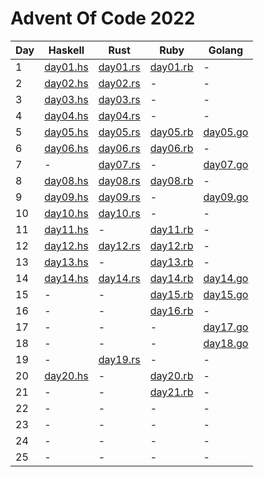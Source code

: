 # Advent Of Code 2022

| Day | Haskell                      | Rust                            | Ruby                         | Golang                       |
| --- | ---------------------------- | ------------------------------- | ---------------------------- | ---------------------------- |
| 1   | [day01.hs](./day01/day01.hs) | [day01.rs](./day01/src/main.rs) | [day01.rb](./day01/day01.rb) | -                            |
| 2   | [day02.hs](./day02/day02.hs) | [day02.rs](./day02/src/main.rs) | -                            | -                            |
| 3   | [day03.hs](./day03/day03.hs) | [day03.rs](./day03/src/main.rs) | -                            | -                            |
| 4   | [day04.hs](./day04/day04.hs) | [day04.rs](./day04/src/main.rs) | -                            | -                            |
| 5   | [day05.hs](./day05/day05.hs) | [day05.rs](./day05/src/main.rs) | [day05.rb](./day05/day05.rb) | [day05.go](./day05/day05.go) |
| 6   | [day06.hs](./day06/day06.hs) | [day06.rs](./day06/src/main.rs) | [day06.rb](./day06/day06.rb) | -                            |
| 7   | -                            | [day07.rs](./day07/src/main.rs) | -                            | [day07.go](./day07/day07.go) |
| 8   | [day08.hs](./day08/day08.hs) | [day08.rs](./day08/src/main.rs) | [day08.rb](./day08/day08.rb) | -                            |
| 9   | [day09.hs](./day09/day09.hs) | [day09.rs](./day09/src/main.rs) | -                            | [day09.go](./day09/day09.go) |
| 10  | [day10.hs](./day10/day10.hs) | [day10.rs](./day10/src/main.rs) | -                            | -                            |
| 11  | [day11.hs](./day11/day11.hs) | -                               | [day11.rb](./day11/day11.rb) | -                            |
| 12  | [day12.hs](./day12/day12.hs) | [day12.rs](./day12/src/main.rs) | [day12.rb](./day12/day12.rb) | -                            |
| 13  | [day13.hs](./day13/day13.hs) | -                               | [day13.rb](./day13/day13.rb) | -                            |
| 14  | [day14.hs](./day14/day14.hs) | [day14.rs](./day14/src/main.rs) | [day14.rb](./day14/day14.rb) | [day14.go](./day14/day14.go) |
| 15  | -                            | -                               | [day15.rb](./day15/day15.rb) | [day15.go](./day15/day15.go) |
| 16  | -                            | -                               | [day16.rb](./day16/day16.rb) | -                            |
| 17  | -                            | -                               | -                            | [day17.go](./day17/day17.go) |
| 18  | -                            | -                               | -                            | [day18.go](./day18/day18.go) |
| 19  | -                            | [day19.rs](./day19/src/main.rs) | -                            | -                            |
| 20  | [day20.hs](./day20/day20.hs) | -                               | [day20.rb](./day20/day20.rb) | -                            |
| 21  | -                            | -                               | [day21.rb](./day21/day21.rb) | -                            |
| 22  | -                            | -                               | -                            | -                            |
| 23  | -                            | -                               | -                            | -                            |
| 24  | -                            | -                               | -                            | -                            |
| 25  | -                            | -                               | -                            | -                            |
